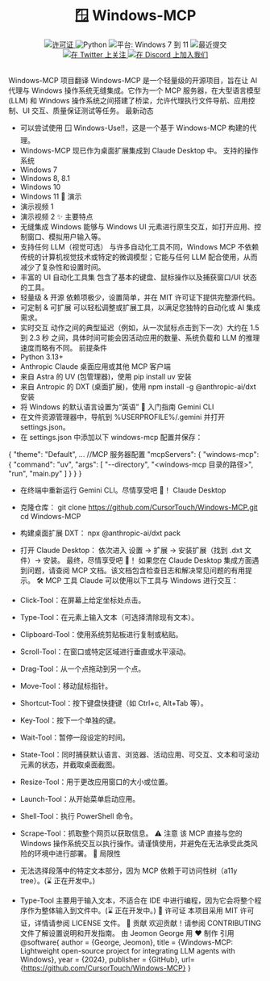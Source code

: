 <div align="center">
<h1>🪟 Windows-MCP</h1>
<a href="https://github.com/CursorTouch/Windows-MCP/blob/main/LICENSE">
<img src="https://img.shields.io/badge/license-MIT-green" alt="许可证">
</a>
<img src="https://img.shields.io/badge/python-3.13%2B-blue" alt="Python">
<img src="https://img.shields.io/badge/platform-Windows%207–11-blue" alt="平台: Windows 7 到 11">
<img src="https://img.shields.io/github/last-commit/CursorTouch/Windows-MCP" alt="最近提交">
<br>
<a href="https://x.com/CursorTouch">
<img src="https://img.shields.io/badge/follow-%40CursorTouch-1DA1F2?logo=twitter&style=flat" alt="在 Twitter 上关注">
</a>
<a href="https://discord.com/invite/Aue9Yj2VzS">
<img src="https://img.shields.io/badge/Join%20on-Discord-5865F2?logo=discord&logoColor=white&style=flat" alt="在 Discord 上加入我们">
</a>
</div>
<br>

Windows-MCP 项目翻译
Windows-MCP 是一个轻量级的开源项目，旨在让 AI 代理与 Windows 操作系统无缝集成。它作为一个 MCP 服务器，在大型语言模型 (LLM) 和 Windows 操作系统之间搭建了桥梁，允许代理执行文件导航、应用控制、UI 交互、质量保证测试等任务。
最新动态
 * 可以尝试使用 🪟 Windows-Use!!，这是一个基于 Windows-MCP 构建的代理。
 * Windows-MCP 现已作为桌面扩展集成到 Claude Desktop 中。
支持的操作系统
 * Windows 7
 * Windows 8, 8.1
 * Windows 10
 * Windows 11
🎥 演示
 * 演示视频 1
 * 演示视频 2
✨ 主要特点
 * 无缝集成 Windows
   能够与 Windows UI 元素进行原生交互，如打开应用、控制窗口、模拟用户输入等。
 * 支持任何 LLM（视觉可选）
   与许多自动化工具不同，Windows MCP 不依赖传统的计算机视觉技术或特定的微调模型；它能与任何 LLM 配合使用，从而减少了复杂性和设置时间。
 * 丰富的 UI 自动化工具集
   包含了基本的键盘、鼠标操作以及捕获窗口/UI 状态的工具。
 * 轻量级 & 开源
   依赖项极少，设置简单，并在 MIT 许可证下提供完整源代码。
 * 可定制 & 可扩展
   可以轻松调整或扩展工具，以满足您独特的自动化或 AI 集成需求。
 * 实时交互
   动作之间的典型延迟（例如，从一次鼠标点击到下一次）大约在 1.5 到 2.3 秒 之间，具体时间可能会因活动应用的数量、系统负载和 LLM 的推理速度而略有不同。
前提条件
 * Python 3.13+
 * Anthropic Claude 桌面应用或其他 MCP 客户端
 * 来自 Astra 的 UV (包管理器)，使用 pip install uv 安装
 * 来自 Antropic 的 DXT (桌面扩展)，使用 npm install -g @anthropic-ai/dxt 安装
 * 将 Windows 的默认语言设置为“英语”
🏁 入门指南
Gemini CLI
 * 在文件资源管理器中，导航到 %USERPROFILE%/.gemini 并打开 settings.json。
 * 在 settings.json 中添加以下 windows-mcp 配置并保存：
<!-- end list -->
{
  "theme": "Default",
  ...
//MCP 服务器配置
  "mcpServers": {
    "windows-mcp": {
      "command": "uv",
      "args": [
        "--directory",
        "<windows-mcp 目录的路径>",
        "run",
        "main.py"
      ]
    }
  }
}

 * 在终端中重新运行 Gemini CLI。尽情享受吧 🥳！
Claude Desktop
 * 克隆仓库：
   git clone https://github.com/CursorTouch/Windows-MCP.git
cd Windows-MCP

 * 构建桌面扩展 DXT：
   npx @anthropic-ai/dxt pack

 * 打开 Claude Desktop：
   依次进入 设置 -> 扩展 -> 安装扩展（找到 .dxt 文件）-> 安装。
最终，尽情享受吧 🥳！
如果您在 Claude Desktop 集成方面遇到问题，请查阅 MCP 文档。该文档包含检查日志和解决常见问题的有用提示。
🛠️ MCP 工具
Claude 可以使用以下工具与 Windows 进行交互：
 * Click-Tool：在屏幕上给定坐标处点击。
 * Type-Tool：在元素上输入文本（可选择清除现有文本）。
 * Clipboard-Tool：使用系统剪贴板进行复制或粘贴。
 * Scroll-Tool：在窗口或特定区域进行垂直或水平滚动。
 * Drag-Tool：从一个点拖动到另一个点。
 * Move-Tool：移动鼠标指针。
 * Shortcut-Tool：按下键盘快捷键（如 Ctrl+c, Alt+Tab 等）。
 * Key-Tool：按下一个单独的键。
 * Wait-Tool：暂停一段设定的时间。
 * State-Tool：同时捕获默认语言、浏览器、活动应用、可交互、文本和可滚动元素的状态，并截取桌面截图。
 * Resize-Tool：用于更改应用窗口的大小或位置。
 * Launch-Tool：从开始菜单启动应用。
 * Shell-Tool：执行 PowerShell 命令。
 * Scrape-Tool：抓取整个网页以获取信息。
⚠️ 注意
该 MCP 直接与您的 Windows 操作系统交互以执行操作。请谨慎使用，并避免在无法承受此类风险的环境中进行部署。
📝 局限性
 * 无法选择段落中的特定文本部分，因为 MCP 依赖于可访问性树（a11y tree）。(⌛ 正在开发中。)
 * Type-Tool 主要用于输入文本，不适合在 IDE 中进行编程，因为它会将整个程序作为整体输入到文件中。(⌛ 正在开发中。)
🪪 许可证
本项目采用 MIT 许可证，详情请参阅 LICENSE 文件。
🤝 贡献
欢迎贡献！请参阅 CONTRIBUTING 文件了解设置说明和开发指南。
由 Jeomon George 用 ❤️ 制作
引用
@software{
  author       = {George, Jeomon},
  title        = {Windows-MCP: Lightweight open-source project for integrating LLM agents with Windows},
  year         = {2024},
  publisher    = {GitHub},
  url={https://github.com/CursorTouch/Windows-MCP}
}

